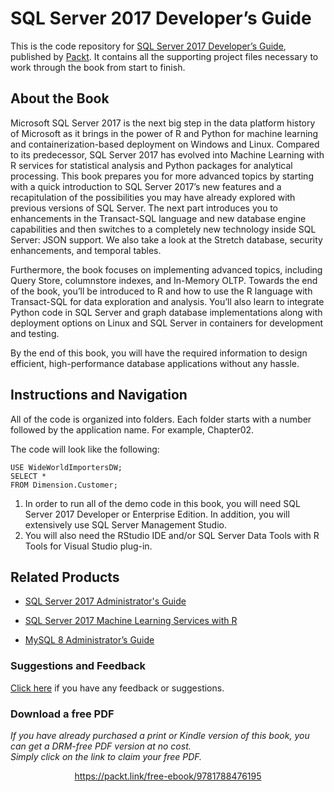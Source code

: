 


# SQL Server 2017 Developer’s Guide
This is the code repository for [SQL Server 2017 Developer’s Guide](https://www.packtpub.com/big-data-and-business-intelligence/sql-server-2017-developer’s-guide?utm_source=github&utm_medium=repository&utm_campaign=9781788476195), published by [Packt](https://www.packtpub.com/?utm_source=github). It contains all the supporting project files necessary to work through the book from start to finish.
## About the Book
Microsoft SQL Server 2017 is the next big step in the data platform history of Microsoft as it brings in the power of R and Python for machine learning and containerization-based deployment on Windows and Linux. Compared to its predecessor, SQL Server 2017 has evolved into Machine Learning with R services for statistical analysis and Python packages for analytical processing. This book prepares you for more advanced topics by starting with a quick introduction to SQL Server 2017’s new features and a recapitulation of the possibilities you may have already explored with previous versions of SQL Server. The next part introduces you to enhancements in the Transact-SQL language and new database engine capabilities and then switches to a completely new technology inside SQL Server: JSON support. We also take a look at the Stretch database, security enhancements, and temporal tables.

Furthermore, the book focuses on implementing advanced topics, including Query Store, columnstore indexes, and In-Memory OLTP. Towards the end of the book, you’ll be introduced to R and how to use the R language with Transact-SQL for data exploration and analysis. You’ll also learn to integrate Python code in SQL Server and graph database implementations along with deployment options on Linux and SQL Server in containers for development and testing.

By the end of this book, you will have the required information to design efficient, high-performance database applications without any hassle.
## Instructions and Navigation
All of the code is organized into folders. Each folder starts with a number followed by the application name. For example, Chapter02.



The code will look like the following:
```
USE WideWorldImportersDW;
SELECT *
FROM Dimension.Customer;
```

1. In order to run all of the demo code in this book, you will need SQL Server 2017 Developer or Enterprise Edition. In addition, you will extensively use SQL Server Management Studio.
2. You will also need the RStudio IDE and/or SQL Server Data Tools with R Tools for Visual Studio plug-in.

## Related Products
* [SQL Server 2017 Administrator's Guide](https://www.packtpub.com/big-data-and-business-intelligence/sql-server-2017-administrators-guide?utm_source=github&utm_medium=repository&utm_campaign=9781786462541)

* [SQL Server 2017 Machine Learning Services with R](https://www.packtpub.com/big-data-and-business-intelligence/sql-server-2017-machine-learning-services-r?utm_source=github&utm_medium=repository&utm_campaign=9781787283572)

* [MySQL 8 Administrator’s Guide](https://www.packtpub.com/big-data-and-business-intelligence/mysql-8-administrator’s-guide?utm_source=github&utm_medium=repository&utm_campaign=9781788395199)

### Suggestions and Feedback
[Click here](https://docs.google.com/forms/d/e/1FAIpQLSe5qwunkGf6PUvzPirPDtuy1Du5Rlzew23UBp2S-P3wB-GcwQ/viewform) if you have any feedback or suggestions.
### Download a free PDF

 <i>If you have already purchased a print or Kindle version of this book, you can get a DRM-free PDF version at no cost.<br>Simply click on the link to claim your free PDF.</i>
<p align="center"> <a href="https://packt.link/free-ebook/9781788476195">https://packt.link/free-ebook/9781788476195 </a> </p>